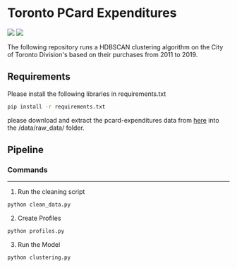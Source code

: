 # Toronto PCard Expenditures

<img src="https://img.shields.io/badge/python-3.7.7-blue"/> <img src="https://img.shields.io/badge/documentation-no-red" />

The following repository runs a HDBSCAN clustering algorithm on the City of Toronto Division's based on their purchases from 2011 to 2019.

## Requirements

Please install the following libraries in requirements.txt

```bash
pip install -r requirements.txt
```

please download and extract the pcard-expenditures data from [here](https://open.toronto.ca/dataset/pcard-expenditures/) into the /data/raw_data/ folder.

## Pipeline

### Commands
------------------------

1. Run the cleaning script

```bash
python clean_data.py
```

2. Create Profiles

```bash
python profiles.py
```

3. Run the Model

```bash
python clustering.py
```